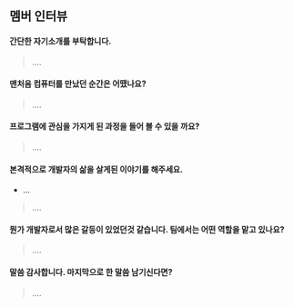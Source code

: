 ## 멤버 인터뷰

#### 간단한 자기소개를 부탁합니다.

> ....

#### 맨처음 컴퓨터를 만났던 순간은 어땠나요?

> ....

#### 프로그램에 관심을 가지게 된 과정을 들어 볼 수 있을 까요?

> ....

#### 본격적으로 개발자의 삶을 살게된 이야기를 해주세요.

* ...

> ....

#### 뭔가 개발자로서 많은 갈등이 있었던것 같습니다. 팀에서는 어떤 역할을 맡고 있나요?

> ....

#### 말씀 감사합니다. 마지막으로 한 말씀 남기신다면?

> ....